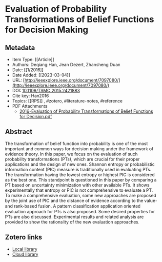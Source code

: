 # Evaluation of Probability Transformations of Belief Functions for Decision Making

## Metadata

* Item Type: [[Article]]
* Authors: Deqiang Han, Jean Dezert, Zhansheng Duan
* Date: [[1/2016]]
* Date Added: [[2023-03-04]]
* URL: [http://ieeexplore.ieee.org/document/7097080/](http://ieeexplore.ieee.org/document/7097080/)
* DOI: [10.1109/TSMC.2015.2421883](https://doi.org/10.1109/TSMC.2015.2421883)
* Cite key: Han2016
* Topics: [[RPS]]
, #zotero, #literature-notes, #reference
* PDF Attachments
	- [2016-Evaluation of Probability Transformations of Belief Functions for Decision.pdf](zotero://open-pdf/library/items/44BJUAGZ)

## Abstract

The transformation of belief function into probability is one of the most important and common ways for decision making under the framework of evidence theory. In this paper, we focus on the evaluation of such probability transformations (PTs), which are crucial for their proper applications and the design of new ones. Shannon entropy or probabilistic information content (PIC) measure is traditionally used in evaluating PTs. The transformation having the lowest entropy or highest PIC is considered as the best one. This standpoint is questioned in this paper by comparing a PT based on uncertainty minimization with other available PTs. It shows experimentally that entropy or PIC is not comprehensive to evaluate a PT. To make a comprehensive evaluation, some new approaches are proposed by the joint use of PIC and the distance of evidence according to the value- and rank-based fusion. A pattern classiﬁcation application oriented evaluation approach for PTs is also proposed. Some desired properties for PTs are also discussed. Experimental results and related analysis are provided to show the rationality of the new evaluation approaches.


##  Zotero links
* [Local library](zotero://select/items/1_MJ8NKZMZ)
* [Cloud library](http://zotero.org/users/10099416/items/MJ8NKZMZ)


